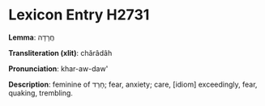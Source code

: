 # Lexicon Entry H2731

**Lemma**: חֲרָדָה

**Transliteration (xlit)**: chărâdâh

**Pronunciation**: khar-aw-daw'

**Description**:
feminine of חָרֵד; fear, anxiety; care, [idiom] exceedingly, fear, quaking, trembling.
